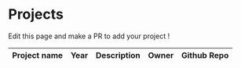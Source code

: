 # Projects

Edit this page and make a PR to add your project !

| Project name | Year | Description | Owner | Github Repo
| --- | --- | --- | --- | ---
